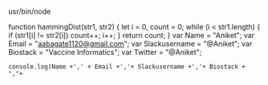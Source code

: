 usr/bin/node

function hammingDist(str1, str2)
{
    let i = 0, count = 0;
    while (i < str1.length)
    {
        if (str1[i] != str2[i])
            count++;
        i++;
    }
    return count;
}
    var Name = "Aniket";
    var Email = "aabagate1120@gmail.com";
    var Slackusername = "@Aniket";
    var Biostack = "Vaccine Informatics";
    var Twitter = "@Aniket";

    console.log(Name +',' + Email +','+ Slackusername +','+ Biostack + ","+ 
